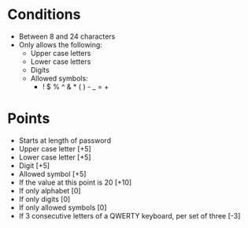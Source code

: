 # Conditions
- Between 8 and 24 characters
- Only allows the following:
  - Upper case letters
  - Lower case letters
  - Digits
  - Allowed symbols:
    - ! $ % ^ & * ( ) - _ = +

# Points
- Starts at length of password
- Upper case letter [+5]
- Lower case letter [+5]
- Digit [+5]
- Allowed symbol [+5]
- If the value at this point is 20 [+10]
- If only alphabet [0]
- If only digits [0]
- If only allowed symbols [0]
- If 3 consecutive letters of a QWERTY keyboard, per set of three [-3]